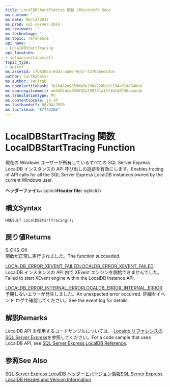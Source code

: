 ```yaml
---
title: LocalDBStartTracing 関数 |Microsoft Docs
ms.custom: ''
ms.date: 06/13/2017
ms.prod: sql-server-2014
ms.reviewer: ''
ms.technology: ''
ms.topic: reference
api_name:
- LocalDBStartTracing
api_location:
- sqluserinstance.dll
topic_type:
- apiref
ms.assetid: c7b83833-6d2a-4a06-9cb7-42767bed52c6
author: CarlRabeler
ms.author: carlrab
ms.openlocfilehash: 1b10482e9839d43e29da72dbe2c194a01d8248eb
ms.sourcegitcommit: ad4d92dce894592a259721a1571b1d8736abacdb
ms.translationtype: MT
ms.contentlocale: ja-JP
ms.lasthandoff: 08/04/2020
ms.locfileid: "87743266"
---
```

# <a name="localdbstarttracing-function"></a><span data-ttu-id="35396-102">LocalDBStartTracing 関数</span><span class="sxs-lookup"><span data-stu-id="35396-102">LocalDBStartTracing Function</span></span>
  <span data-ttu-id="35396-103">現在の Windows ユーザーが所有しているすべての SQL Server Express LocalDB インスタンスの API 呼び出しの追跡を有効にします。</span><span class="sxs-lookup"><span data-stu-id="35396-103">Enables tracing of API calls for all the SQL Server Express LocalDB instances owned by the current Windows user.</span></span>  
  
 <span data-ttu-id="35396-104">**ヘッダーファイル:** sqlncli</span><span class="sxs-lookup"><span data-stu-id="35396-104">**Header file:** sqlncli.h</span></span>  
  
## <a name="syntax"></a><span data-ttu-id="35396-105">構文</span><span class="sxs-lookup"><span data-stu-id="35396-105">Syntax</span></span>  
  
```  
HRESULT LocalDBStartTracing();  
```  
  
## <a name="returns"></a><span data-ttu-id="35396-106">戻り値</span><span class="sxs-lookup"><span data-stu-id="35396-106">Returns</span></span>  
 <span data-ttu-id="35396-107">S_OK</span><span class="sxs-lookup"><span data-stu-id="35396-107">S_OK</span></span>  
 <span data-ttu-id="35396-108">関数が正常に実行されました。</span><span class="sxs-lookup"><span data-stu-id="35396-108">The function succeeded.</span></span>  
  
 [<span data-ttu-id="35396-109">LOCALDB_ERROR_XEVENT_FAILED</span><span class="sxs-lookup"><span data-stu-id="35396-109">LOCALDB_ERROR_XEVENT_FAILED</span></span>](../express-localdb-error-messages/localdb-error-xevent-failed.md)  
 <span data-ttu-id="35396-110">LocalDB インスタンスの API 内で XEvent エンジンを開始できませんでした。</span><span class="sxs-lookup"><span data-stu-id="35396-110">Failed to start XEvent engine within the LocalDB Instance API.</span></span>  
  
 [<span data-ttu-id="35396-111">LOCALDB_ERROR_INTERNAL_ERROR</span><span class="sxs-lookup"><span data-stu-id="35396-111">LOCALDB_ERROR_INTERNAL_ERROR</span></span>](../express-localdb-error-messages/localdb-error-internal-error.md)  
 <span data-ttu-id="35396-112">予期しないエラーが発生しました。</span><span class="sxs-lookup"><span data-stu-id="35396-112">An unexpected error occurred.</span></span> <span data-ttu-id="35396-113">詳細をイベント ログで確認してください。</span><span class="sxs-lookup"><span data-stu-id="35396-113">See the event log for details.</span></span>  
  
## <a name="remarks"></a><span data-ttu-id="35396-114">解説</span><span class="sxs-lookup"><span data-stu-id="35396-114">Remarks</span></span>  
 <span data-ttu-id="35396-115">LocalDB API を使用するコードサンプルについては、 [Localdb リファレンスの SQL Server Express](../sql-server-express-localdb-reference.md)を参照してください。</span><span class="sxs-lookup"><span data-stu-id="35396-115">For a code sample that uses LocalDB API, see [SQL Server Express LocalDB Reference](../sql-server-express-localdb-reference.md).</span></span>  
  
## <a name="see-also"></a><span data-ttu-id="35396-116">参照</span><span class="sxs-lookup"><span data-stu-id="35396-116">See Also</span></span>  
 [<span data-ttu-id="35396-117">SQL Server Express LocalDB ヘッダーとバージョン情報</span><span class="sxs-lookup"><span data-stu-id="35396-117">SQL Server Express LocalDB Header and Version Information</span></span>](sql-server-express-localdb-header-and-version-information.md)  
  
  
